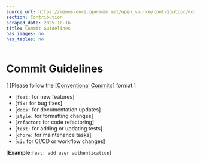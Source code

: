 ```yaml
---
source_url: https://memos-docs.openmem.net/open_source/contribution/commit_guidelines
section: Contribution
scraped_date: 2025-10-16
title: Commit Guidelines
has_images: no
has_tables: no
---
```


# Commit Guidelines
 [
[Please follow the [[Conventional Commits](https://www.conventionalcommits.org/)] format:]

- [`feat:` for new features]
- [`fix:` for bug fixes]
- [`docs:` for documentation updates]
- [`style:` for formatting changes]
- [`refactor:` for code refactoring]
- [`test:` for adding or updating tests]
- [`chore:` for maintenance tasks]
- [`ci:` for CI/CD or workflow changes]

[**Example:**`feat: add user authentication`]
